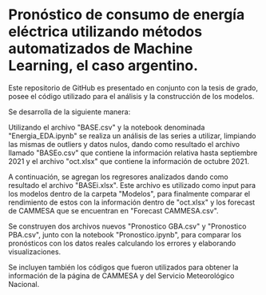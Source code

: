 # Pronóstico de consumo de energía eléctrica utilizando métodos automatizados de Machine Learning, el caso argentino.
Este repositorio de GitHub es presentado en conjunto con la tesis de grado, posee el código utilizado para el análisis y la construcción de los modelos.

Se desarrolla de la siguiente manera:

Utilizando el archivo "BASE.csv" y la notebook denominada "Energia_EDA.ipynb" se realiza un análisis de las series a utilizar, limpiando las mismas de outliers y datos nulos, dando como resultado el archivo llamado "BASEo.csv" que contiene la información relativa hasta septiembre 2021 y el archivo "oct.xlsx" que contiene la información de octubre 2021.

A continuación, se agregan los regresores analizados dando como resultado el archivo "BASEi.xlsx". Este archivo es utilizado como input para los modelos dentro de la carpeta "Modelos", para finalmente comparar el rendimiento de estos con la información dentro de "oct.xlsx" y los forecast de CAMMESA que se encuentran en "Forecast CAMMESA.csv".

Se construyen dos archivos nuevos "Pronostico GBA.csv" y "Pronostico PBA.csv", junto con la notebook "Pronostico.ipynb", para comparar los pronósticos con los datos reales calculando los errores y elaborando visualizaciones.

Se incluyen también los códigos que fueron utilizados para obtener la información de la página de CAMMESA y del Servicio Meteorológico Nacional.

